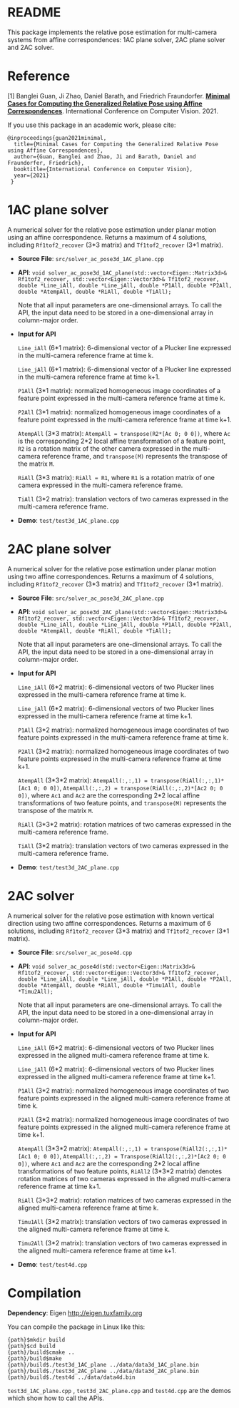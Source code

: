 # README
This package implements the relative pose estimation for multi-camera systems from affine correspondences: 1AC plane solver, 2AC plane solver and 2AC solver.

# Reference

[1] Banglei Guan, Ji Zhao, Daniel Barath, and Friedrich Fraundorfer. [**Minimal Cases for Computing the Generalized Relative Pose using Affine Correspondences**](https://arxiv.org/pdf/2007.10700.pdf). International Conference on Computer Vision. 2021.

If you use this package in an academic work, please cite:

    @inproceedings{guan2021minimal,
      title={Minimal Cases for Computing the Generalized Relative Pose using Affine Correspondences},
      author={Guan, Banglei and Zhao, Ji and Barath, Daniel and Fraundorfer, Friedrich},
      booktitle={International Conference on Computer Vision},
      year={2021}
     }

# 1AC plane solver

A numerical solver for the relative pose estimation under planar motion using an affine correspondence. Returns a maximum of 4 solutions, including `Rf1tof2_recover` (3\*3 matrix) and `Tf1tof2_recover` (3\*1 matrix).
* **Source File**: `src/solver_ac_pose3d_1AC_plane.cpp`

* **API**: `void solver_ac_pose3d_1AC_plane(std::vector<Eigen::Matrix3d>& Rf1tof2_recover,
	std::vector<Eigen::Vector3d>& Tf1tof2_recover,
	double *Line_iAll, double *Line_jAll, double *P1All, double *P2All,
	double *AtempAll, double *RiAll, double *TiAll);`
	
     Note that all input parameters are one-dimensional arrays. To call the API, the input data need to be stored in a one-dimensional array in column-major order.

* **Input for API**

     `Line_iAll` (6\*1 matrix): 6-dimensional vector of a Plucker line expressed in the multi-camera reference frame at time k.

     `Line_jAll` (6\*1 matrix): 6-dimensional vector of a Plucker line expressed in the multi-camera reference frame at time k+1.

     `P1All` (3\*1 matrix): normalized homogeneous image coordinates of a feature point expressed in the multi-camera reference frame at time k.
 
     `P2All` (3\*1 matrix): normalized homogeneous image coordinates of a feature point expressed in the multi-camera reference frame at time k+1.

     `AtempAll` (3\*3 matrix): `AtempAll = transpose(R2*[Ac 0; 0 0])`, where `Ac` is the corresponding 2\*2 local affine transformation of a feature point, `R2` is a rotation matrix of the other camera expressed in the multi-camera reference frame, and `transpose(M)` represents the transpose of the matrix `M`.

     `RiAll` (3\*3 matrix): `RiAll = R1`, where `R1` is a rotation matrix of one camera expressed in the multi-camera reference frame.

     `TiAll` (3\*2 matrix): translation vectors of two cameras expressed in the multi-camera reference frame.

* **Demo**: `test/test3d_1AC_plane.cpp`

# 2AC plane solver

A numerical solver for the relative pose estimation under planar motion using two affine correspondences. Returns a maximum of 4 solutions, including `Rf1tof2_recover` (3\*3 matrix) and `Tf1tof2_recover` (3\*1 matrix).
* **Source File**: `src/solver_ac_pose3d_2AC_plane.cpp`

* **API**: `void solver_ac_pose3d_2AC_plane(std::vector<Eigen::Matrix3d>& Rf1tof2_recover,
	std::vector<Eigen::Vector3d>& Tf1tof2_recover,
	double *Line_iAll, double *Line_jAll, double *P1All, double *P2All,
	double *AtempAll, double *RiAll, double *TiAll);`
     
     Note that all input parameters are one-dimensional arrays. To call the API, the input data need to be stored in a one-dimensional array in column-major order.

* **Input for API**

     `Line_iAll` (6\*2 matrix): 6-dimensional vectors of two Plucker lines expressed in the multi-camera reference frame at time k.

     `Line_jAll` (6\*2 matrix): 6-dimensional vectors of two Plucker lines expressed in the multi-camera reference frame at time k+1.

     `P1All` (3\*2 matrix): normalized homogeneous image coordinates of two feature points expressed in the multi-camera reference frame at time k.
 
     `P2All` (3\*2 matrix): normalized homogeneous image coordinates of two feature points expressed in the multi-camera reference frame at time k+1.

     `AtempAll` (3\*3\*2 matrix): `AtempAll(:,:,1) = transpose(RiAll(:,:,1)*[Ac1 0; 0 0])`, `AtempAll(:,:,2) = transpose(RiAll(:,:,2)*[Ac2 0; 0 0])`, where `Ac1` and `Ac2` are the corresponding 2\*2 local affine transformations of two feature points, and `transpose(M)` represents the transpose of the matrix `M`.

     `RiAll` (3\*3\*2 matrix): rotation matrices of two cameras expressed in the multi-camera reference frame.

     `TiAll` (3\*2 matrix): translation vectors of two cameras expressed in the multi-camera reference frame.

* **Demo**: `test/test3d_2AC_plane.cpp`

# 2AC solver

A numerical solver for the relative pose estimation with known vertical direction using two affine correspondences. Returns a maximum of 6 solutions, including `Rf1tof2_recover` (3\*3 matrix) and `Tf1tof2_recover` (3\*1 matrix).
* **Source File**: `src/solver_ac_pose4d.cpp`

* **API**: `void solver_ac_pose4d(std::vector<Eigen::Matrix3d>& Rf1tof2_recover,
	std::vector<Eigen::Vector3d>& Tf1tof2_recover,
	double *Line_iAll, double *Line_jAll, double *P1All, double *P2All,
	double *AtempAll, double *RiAll, double *Timu1All, double *Timu2All);`

     Note that all input parameters are one-dimensional arrays. To call the API, the input data need to be stored in a one-dimensional array in column-major order.

* **Input for API**

     `Line_iAll` (6\*2 matrix): 6-dimensional vectors of two Plucker lines expressed in the aligned multi-camera reference frame at time k.

     `Line_jAll` (6\*2 matrix): 6-dimensional vectors of two Plucker lines expressed in the aligned multi-camera reference frame at time k+1.

     `P1All` (3\*2 matrix): normalized homogeneous image coordinates of two feature points expressed in the aligned multi-camera reference frame at time k.
 
     `P2All` (3\*2 matrix): normalized homogeneous image coordinates of two feature points expressed in the aligned multi-camera reference frame at time k+1.

     `AtempAll` (3\*3\*2 matrix): `AtempAll(:,:,1) = transpose(RiAll2(:,:,1)*[Ac1 0; 0 0])`, `AtempAll(:,:,2) = Transpose(RiAll2(:,:,2)*[Ac2 0; 0 0])`, where `Ac1` and `Ac2` are the corresponding 2\*2 local affine transformations of two feature points, `RiAll2` (3\*3\*2 matrix) denotes rotation matrices of two cameras expressed in the aligned multi-camera reference frame at time k+1.

     `RiAll` (3\*3\*2 matrix): rotation matrices of two cameras expressed in the aligned multi-camera reference frame at time k.

     `Timu1All` (3\*2 matrix): translation vectors of two cameras expressed in the aligned multi-camera reference frame at time k.

     `Timu2All` (3\*2 matrix): translation vectors of two cameras expressed in the aligned multi-camera reference frame at time k+1.

* **Demo**: `test/test4d.cpp`

# Compilation

**Dependency**: Eigen http://eigen.tuxfamily.org

You can compile the package in Linux like this:

    {path}$mkdir build
    {path}$cd build
    {path}/build$cmake ..
    {path}/build$make
    {path}/build$./test3d_1AC_plane ../data/data3d_1AC_plane.bin
    {path}/build$./test3d_2AC_plane ../data/data3d_2AC_plane.bin
    {path}/build$./test4d ../data/data4d.bin

`test3d_1AC_plane.cpp` , `test3d_2AC_plane.cpp` and `test4d.cpp` are the demos which show how to call the APIs.
